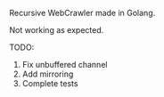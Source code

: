 Recursive WebCrawler made in Golang.

Not working as expected.

TODO:

1. Fix unbuffered channel
2. Add mirroring
3. Complete tests
